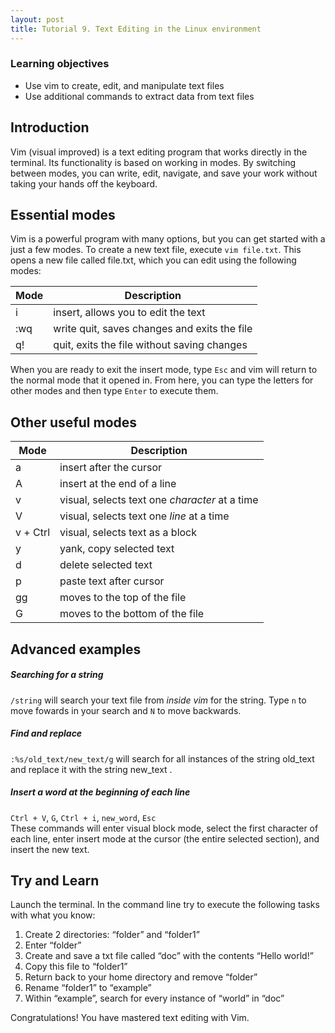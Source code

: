 ```yaml
---
layout: post
title: Tutorial 9. Text Editing in the Linux environment
---
```


### Learning objectives

- Use vim to create, edit, and manipulate text files
- Use additional commands to extract data from text files

## Introduction

Vim (visual improved) is a text editing program that works directly in the terminal. Its functionality is based on working in modes. By switching between modes, you can write, edit, navigate, and save your work without taking your hands off the keyboard.

## Essential modes

Vim is a powerful program with many options, but you can get started with a just a few modes. To create a new text file, execute `vim file.txt`. This opens a new file called file.txt, which you can edit using the following modes:

| Mode | Description |
| --- | ----------- |
| i | insert, allows you to edit the text |
| :wq | write quit, saves changes and exits the file |
| q! | quit, exits the file without saving changes |

When you are ready to exit the insert mode, type `Esc` and vim will return to the normal mode that it opened in. From here, you can type the letters for other modes and then type `Enter` to execute them.

## Other useful modes

| Mode | Description |
| --- | ----------- |
| a | insert after the cursor |
| A | insert at the end of a line |
| v | visual, selects text one *character* at a time|
| V | visual, selects text one *line* at a time|
| v + Ctrl | visual, selects text as a block|
| y | yank, copy selected text |
| d | delete selected text |
| p | paste text after cursor |
| gg | moves to the top of the file |
| G | moves to the bottom of the file |

## Advanced examples

##### Searching for a string
`/string` will search your text file from *inside vim* for the string. Type `n` to move fowards in your search and `N` to move backwards.

##### Find and replace
`:%s/old_text/new_text/g` will search for all instances of the string old_text and replace it with the string new_text .

##### Insert a word at the beginning of each line
`Ctrl + V`, `G`, `Ctrl + i`, `new_word`, `Esc`  
These commands will enter visual block mode, select the first character of each line, enter insert mode at the cursor (the entire selected section), and insert the new text.

## Try and Learn

Launch the terminal. In the command line try to execute the following tasks with what you know:

1. Create 2 directories: “folder” and “folder1”
2. Enter “folder”
3. Create and save a txt file called “doc” with the contents “Hello world!”
4. Copy this file to “folder1”
5. Return back to your home directory and remove “folder”
6. Rename “folder1” to “example”
7. Within “example”, search for every instance of “world” in “doc”

Congratulations! You have mastered text editing with Vim.
